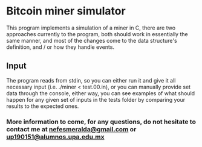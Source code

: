 # Bitcoin miner simulator
This program implements a simulation of a miner in C, there are two approaches currently to the program, both should work in essentially the same manner, and most of the changes come to the data structure's definition, and / or how they handle events.
## Input
The program reads from stdin, so you can either run it and give it all necessary input (i.e. ./miner < test.00.in), or you can manually provide set data through the console, either way, you can see examples of what should happen for any given set of inputs in the tests folder by comparing your results to the expected ones.
### More information to come, for any questions, do not hesitate to contact me at nefesmeralda@gmail.com or up190151@alumnos.upa.edu.mx